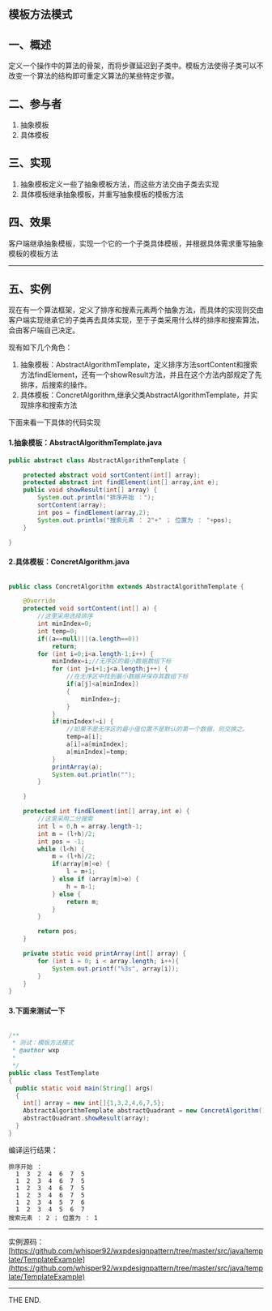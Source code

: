 ## 模板方法模式

## 一、概述

定义一个操作中的算法的骨架，而将步骤延迟到子类中。模板方法使得子类可以不改变一个算法的结构即可重定义算法的某些特定步骤。

## 二、参与者

1. 抽象模板
2. 具体模板

## 三、实现

1. 抽象模板定义一些了抽象模板方法，而这些方法交由子类去实现
2. 具体模板继承抽象模板，并重写抽象模板的模板方法

## 四、效果

客户端继承抽象模板，实现一个它的一个子类具体模板，并根据具体需求重写抽象模板的模板方法

- - -

## 五、实例

现在有一个算法框架，定义了排序和搜素元素两个抽象方法，而具体的实现则交由客户端实现继承它的子类再去具体实现，至于子类采用什么样的排序和搜索算法，会由客户端自己决定。

现有如下几个角色：

1. 抽象模板：AbstractAlgorithmTemplate，定义排序方法sortContent和搜索方法findElement，还有一个showResult方法，并且在这个方法内部规定了先排序，后搜索的操作。
2. 具体模板：ConcretAlgorithm,继承父类AbstractAlgorithmTemplate，并实现排序和搜索方法

下面来看一下具体的代码实现

#### 1.抽象模板：AbstractAlgorithmTemplate.java

```java
public abstract class AbstractAlgorithmTemplate {

    protected abstract void sortContent(int[] array);
    protected abstract int findElement(int[] array,int e);
    public void showResult(int[] array) {
        System.out.println("排序开始 ：");
        sortContent(array);
        int pos = findElement(array,2);
        System.out.println("搜索元素 ： 2"+" ； 位置为 ： "+pos);
    }

}

```

#### 2.具体模板：ConcretAlgorithm.java

```java

public class ConcretAlgorithm extends AbstractAlgorithmTemplate {

    @Override
    protected void sortContent(int[] a) {
        //这里采用选择排序
        int minIndex=0;
        int temp=0;
        if((a==null)||(a.length==0))
            return;
        for (int i=0;i<a.length-1;i++) {
            minIndex=i;//无序区的最小数据数组下标
            for (int j=i+1;j<a.length;j++) {
                //在无序区中找到最小数据并保存其数组下标
                if(a[j]<a[minIndex])
                {
                    minIndex=j;
                }
            }
            if(minIndex!=i) {
                //如果不是无序区的最小值位置不是默认的第一个数据，则交换之。
                temp=a[i];
                a[i]=a[minIndex];
                a[minIndex]=temp;
            }
            printArray(a);
            System.out.println("");
        }

    }

    protected int findElement(int[] array,int e) {
        //这里采用二分搜索
        int l = 0,h = array.length-1;
        int m = (l+h)/2;
        int pos = -1;
        while (l<h) {
            m = (l+h)/2;
            if(array[m]<e) {
                l = m+1;
            } else if (array[m]>e) {
                h = m-1;
            } else {
                return m;
            }
        }

        return pos;
    }

    private static void printArray(int[] array) {
        for (int i = 0; i < array.length; i++){
            System.out.printf("%3s", array[i]);
        }
    }
}
```

#### 3.下面来测试一下

```java

/**
 * 测试：模版方法模式
 * @author wxp
 *
 */
public class TestTemplate
{
  public static void main(String[] args)
  {
    int[] array = new int[]{1,3,2,4,6,7,5};
    AbstractAlgorithmTemplate abstractQuadrant = new ConcretAlgorithm();
    abstractQuadrant.showResult(array);
  }
}
```

编译运行结果：

```
排序开始 ：
  1  3  2  4  6  7  5
  1  2  3  4  6  7  5
  1  2  3  4  6  7  5
  1  2  3  4  6  7  5
  1  2  3  4  5  7  6
  1  2  3  4  5  6  7
搜索元素 ： 2 ； 位置为 ： 1
```

- - -

实例源码：[https://github.com/whisper92/wxpdesignpattern/tree/master/src/java/template/TemplateExample](https://github.com/whisper92/wxpdesignpattern/tree/master/src/java/template/TemplateExample)

- - -
THE END.
